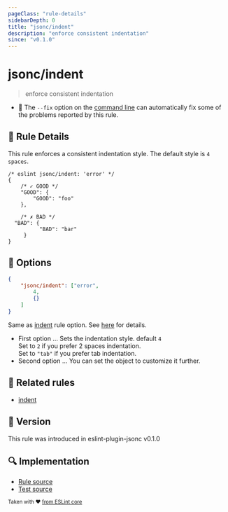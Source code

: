 ```yaml
---
pageClass: "rule-details"
sidebarDepth: 0
title: "jsonc/indent"
description: "enforce consistent indentation"
since: "v0.1.0"
---
```


# jsonc/indent

> enforce consistent indentation

- :wrench: The `--fix` option on the [command line](https://eslint.org/docs/user-guide/command-line-interface#fixing-problems) can automatically fix some of the problems reported by this rule.

## :book: Rule Details

This rule enforces a consistent indentation style. The default style is `4 spaces`.

<eslint-code-block fix>

<!-- eslint-skip -->

```json5
/* eslint jsonc/indent: 'error' */
{
    /* ✓ GOOD */
    "GOOD": {
        "GOOD": "foo"
    },

    /* ✗ BAD */
  "BAD": {
          "BAD": "bar"
     }
}
```

</eslint-code-block>

## :wrench: Options

```json
{
    "jsonc/indent": ["error",
        4,
        {}
    ]
}
```

Same as [indent] rule option. See [here](https://eslint.org/docs/rules/indent#options) for details.

- First option ... Sets the indentation style. default `4`  
  Set to `2` if you prefer 2 spaces indentation.  
  Set to `"tab"` if you prefer tab indentation.
- Second option ... You can set the object to customize it further.

## :couple: Related rules

- [indent]

[indent]: https://eslint.org/docs/rules/indent

## :rocket: Version

This rule was introduced in eslint-plugin-jsonc v0.1.0

## :mag: Implementation

- [Rule source](https://github.com/ota-meshi/eslint-plugin-jsonc/blob/master/lib/rules/indent.ts)
- [Test source](https://github.com/ota-meshi/eslint-plugin-jsonc/blob/master/tests/lib/rules/indent.ts)

<sup>Taken with ❤️ [from ESLint core](https://eslint.org/docs/rules/indent)</sup>
